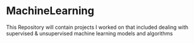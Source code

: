 # MachineLearning

This Repository will contain projects I worked on that included dealing with supervised & unsupervised machine learning models and algorithms
